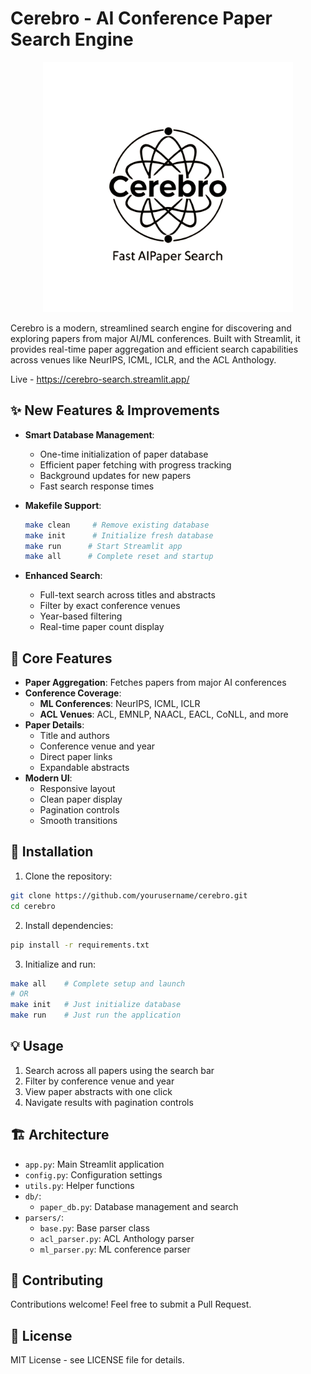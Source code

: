 # Cerebro - AI Conference Paper Search Engine 

<p align="center">
  <img src="assets/cerebro.jpg" alt="Cerebro Logo" width="400"/>
</p>

Cerebro is a modern, streamlined search engine for discovering and exploring papers from major AI/ML conferences. Built with Streamlit, it provides real-time paper aggregation and efficient search capabilities across venues like NeurIPS, ICML, ICLR, and the ACL Anthology.

Live - https://cerebro-search.streamlit.app/ 

## ✨ New Features & Improvements

- **Smart Database Management**: 
  - One-time initialization of paper database
  - Efficient paper fetching with progress tracking
  - Background updates for new papers
  - Fast search response times
  
- **Makefile Support**:
  ```bash
  make clean     # Remove existing database
  make init      # Initialize fresh database
  make run      # Start Streamlit app
  make all      # Complete reset and startup
  ```

- **Enhanced Search**:
  - Full-text search across titles and abstracts
  - Filter by exact conference venues
  - Year-based filtering
  - Real-time paper count display

## 🎯 Core Features

- **Paper Aggregation**: Fetches papers from major AI conferences
- **Conference Coverage**:
  - **ML Conferences**: NeurIPS, ICML, ICLR
  - **ACL Venues**: ACL, EMNLP, NAACL, EACL, CoNLL, and more
- **Paper Details**:
  - Title and authors
  - Conference venue and year
  - Direct paper links
  - Expandable abstracts
- **Modern UI**:
  - Responsive layout
  - Clean paper display
  - Pagination controls
  - Smooth transitions

## 🚀 Installation

1. Clone the repository:
```bash
git clone https://github.com/yourusername/cerebro.git
cd cerebro
```

2. Install dependencies:
```bash
pip install -r requirements.txt
```

3. Initialize and run:
```bash
make all    # Complete setup and launch
# OR
make init   # Just initialize database
make run    # Just run the application
```

## 💡 Usage

1. Search across all papers using the search bar
2. Filter by conference venue and year
3. View paper abstracts with one click
4. Navigate results with pagination controls

## 🏗️ Architecture

- `app.py`: Main Streamlit application
- `config.py`: Configuration settings
- `utils.py`: Helper functions
- `db/`: 
  - `paper_db.py`: Database management and search
- `parsers/`:
  - `base.py`: Base parser class
  - `acl_parser.py`: ACL Anthology parser
  - `ml_parser.py`: ML conference parser

## 🤝 Contributing

Contributions welcome! Feel free to submit a Pull Request.

## 📝 License

MIT License - see LICENSE file for details.
